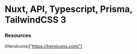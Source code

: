 # Nuxt, API, Typescript, Prisma, TailwindCSS 3




### Resources
(HeroIcons)['https://heroicons.com/']


